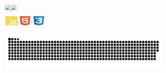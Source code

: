  <div>
   <a href="https://github.com/Luca-Gorayeb">
   <img height="180em" src="https://github-readme-stats.vercel.app/api?username=Luca-Gorayeb&show_icons=true&theme=dark&include_all_commits=true&count_private=true"/>
   <img height="180em" src="https://github-readme-stats.vercel.app/api/top-langs/?username=Luca-Gorayeb&layout=compact&langs_count=6&theme=dark"/>

</div>
<div style="display: inline_block"><br>
  <img align="center" alt="Js" height="30" width="40" src="https://raw.githubusercontent.com/devicons/devicon/master/icons/javascript/javascript-plain.svg">
  <img align="center" alt="HTML" height="30" width="40" src="https://raw.githubusercontent.com/devicons/devicon/master/icons/html5/html5-original.svg">
  <img align="center" alt="CSS" height="30" width="40" src="https://raw.githubusercontent.com/devicons/devicon/master/icons/css3/css3-original.svg">
</div>
 
 <br>
 
  
 
<div> 
 
  
 
  ![Snake animation](https://github.com/Luca-Gorayeb/Luca-Gorayeb/blob/output/github-contribution-grid-snake.svg)

</div>
